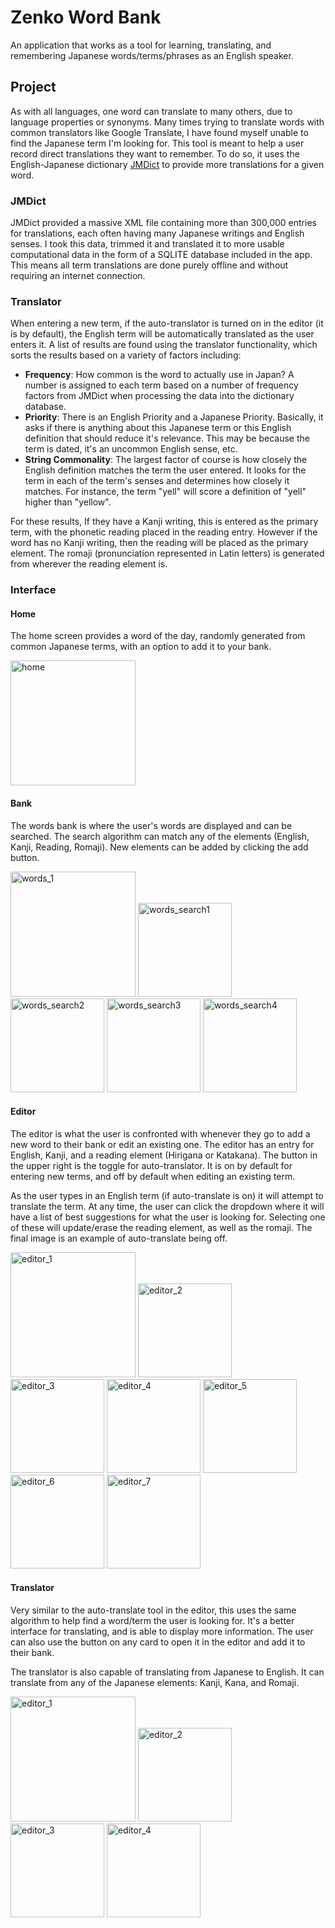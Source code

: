# Zenko Word Bank
An application that works as a tool for learning, translating, and remembering Japanese words/terms/phrases as an English speaker.

## Project
As with all languages, one word can translate to many others, due to language properties or synonyms. Many times trying to translate words with common translators like Google Translate, I have found myself unable to find the Japanese term I'm looking for. This tool is meant to help a user record direct translations they want to remember. To do so, it uses the English-Japanese dictionary [JMDict](http://www.edrdg.org/wiki/index.php/JMdict-EDICT_Dictionary_Project) to provide more translations for a given word. 

### JMDict
JMDict provided a massive XML file containing more than 300,000 entries for translations, each often having many Japanese writings and English senses. I took this data, trimmed it and translated it to more usable computational data in the form of a SQLITE database included in the app. This means all term translations are done purely offline and without requiring an internet connection.
### Translator
When entering a new term, if the auto-translator is turned on in the editor (it is by default), the English term will be automatically translated as the user enters it. A list of results are found using the translator functionality, which sorts the results based on a variety of factors including:

- **Frequency**: How common is the word to actually use in Japan? A number is assigned to each term based on a number of frequency factors from JMDict when processing the data into the dictionary database.
- **Priority**: There is an English Priority and a Japanese Priority. Basically, it asks if there is anything about this Japanese term or this English definition that should reduce it's relevance. This may be because the term is dated, it's an uncommon English sense, etc.
- **String Commonality**: The largest factor of course is how closely the English definition matches the term the user entered. It looks for the term in each of the term's senses and determines how closely it matches. For instance, the term "yell" will score a definition of "yell" higher than "yellow".

For these results, If they have a Kanji writing, this is entered as the primary term, with the phonetic reading placed in the reading entry. However if the word has no Kanji writing, then the reading will be placed as the primary element. The romaji (pronunciation represented in Latin letters) is generated from wherever the reading element is.

### Interface

#### Home

The home screen provides a word of the day, randomly generated from common Japanese terms, with an option to add it to your bank. 

<img src="examples/home.jpg" alt="home" width="200"/>

#### Bank
The words bank is where the user's words are displayed and can be searched. The search algorithm can match any of the elements (English, Kanji, Reading, Romaji). New elements can be added by clicking the add button.

<img src="examples/words_1.jpg" alt="words_1" width="200"/>

<img src="examples/words_search1.jpg" alt="words_search1" width="150"/>
<img src="examples/words_search2.jpg" alt="words_search2" width="150"/>
<img src="examples/words_search3.jpg" alt="words_search3" width="150"/>
<img src="examples/words_search4.jpg" alt="words_search4" width="150"/>

#### Editor
The editor is what the user is confronted with whenever they go to add a new word to their bank or edit an existing one. The editor has an entry for English, Kanji, and a reading element (Hirigana or Katakana). The button in the upper right is the toggle for auto-translator. It is on by default for entering new terms, and off by default when editing an existing term.

As the user types in an English term (if auto-translate is on) it will attempt to translate the term. At any time, the user can click the dropdown where it will have a list of best suggestions for what the user is looking for. Selecting one of these will update/erase the reading element, as well as the romaji. The final image is an example of auto-translate being off.

<img src="examples/editor_1.jpg" alt="editor_1" width="200"/>

<img src="examples/editor_2.jpg" alt="editor_2" width="150"/>
<img src="examples/editor_3.jpg" alt="editor_3" width="150"/>
<img src="examples/editor_4.jpg" alt="editor_4" width="150"/>

<img src="examples/editor_5.jpg" alt="editor_5" width="150"/>
<img src="examples/editor_6.jpg" alt="editor_6" width="150"/>
<img src="examples/editor_7.jpg" alt="editor_7" width="150"/>

#### Translator
Very similar to the auto-translate tool in the editor, this uses the same algorithm to help find a word/term the user is looking for. It's a better interface for translating, and is able to display more information. The user can also use the button on any card to open it in the editor and add it to their bank.

The translator is also capable of translating from Japanese to English. It can translate from any of the Japanese elements: Kanji, Kana, and Romaji.

<img src="examples/translator_1.jpg" alt="editor_1" width="200"/>

<img src="examples/translator_2.jpg" alt="editor_2" width="150"/>
<img src="examples/translator_3.jpg" alt="editor_3" width="150"/>
<img src="examples/translator_4.jpg" alt="editor_4" width="150"/>